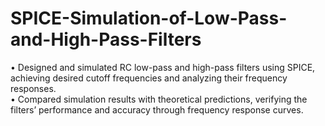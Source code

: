 # SPICE-Simulation-of-Low-Pass-and-High-Pass-Filters

• Designed and simulated RC low-pass and high-pass filters using SPICE, achieving desired cutoff frequencies and
analyzing their frequency responses.<br/>
• Compared simulation results with theoretical predictions, verifying the filters’ performance and accuracy through
frequency response curves.<br/>
